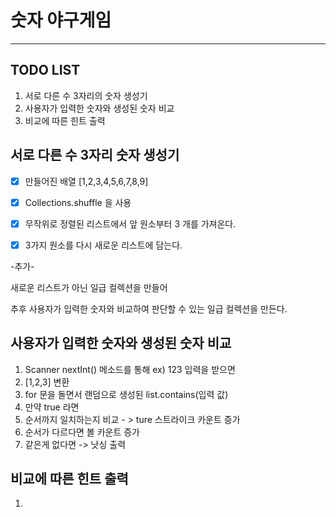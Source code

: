 # 숫자 야구게임

---



## TODO LIST

1. 서로 다른 수 3자리의 숫자 생성기
2. 사용자가 입력한 숫자와 생성된 숫자 비교
3. 비교에 따른 힌트 출력



## 서로 다른 수 3자리 숫자 생성기

- [x] 만들어진 배열 [1,2,3,4,5,6,7,8,9]

- [x] Collections.shuffle 을 사용

- [x] 무작위로 정렬된 리스트에서 앞 원소부터 3 개를 가져온다.

- [x] 3가지 원소를 다시 새로운 리스트에 담는다.

-추가-

새로운 리스트가 아닌 일급 컬렉션을 만들어

추후 사용자가 입력한 숫자와  비교하여 판단할 수 있는 일급 컬렉션을 만든다.



## 사용자가 입력한 숫자와 생성된 숫자 비교

1. Scanner  nextInt() 메소드를 통해  ex) 123  입력을 받으면
2. [1,2,3] 변환
3. for 문을 돌면서 랜덤으로 생성된 list.contains(입력 값)
4. 만약 true 라면
5. 순서까지 일치하는지 비교 - > ture
   스트라이크 카운트 증가
6. 순서가 다르다면
   볼 카운트 증가
7. 같은게 없다면 -> 낫싱 출력



## 비교에 따른 힌트 출력

1. 

